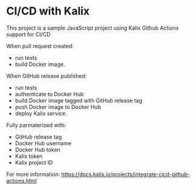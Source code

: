 # CI/CD with Kalix

This project is a sample JavaScript project using Kalix Github Actions support for CI/CD

When pull request created:

- run tests
- build Docker image.

When GitHub release published:

- run tests
- authenticate to Docker Hub
- build Docker image tagged with GitHub release tag
- push Docker image to Docker Hub
- deploy Kalix service.

Fully parmaterized with:

- GitHub release tag
- Docker Hub username
- Docker Hub token
- Kalix token
- Kalix project ID

For more information: https://docs.kalix.io/projects/integrate-cicd-github-actions.html
